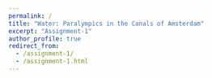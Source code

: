 ```yaml
---
permalink: /
title: "Water: Paralympics in the Canals of Amsterdam"
excerpt: "Assignment-1"
author_profile: true
redirect_from: 
  - /assignment-1/
  - /assignment-1.html
---
```

